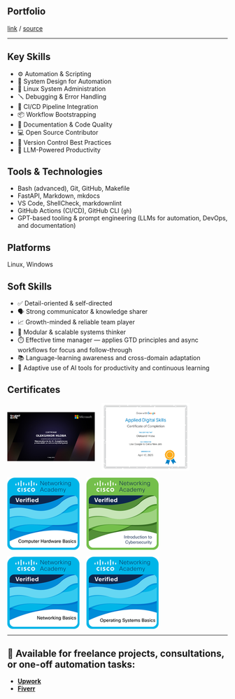 <!-- markdownlint-disable MD033 MD041 -->
<!-- /* cspell:locale en / -->
<!-- LTeX: language=en-US-->

## **Portfolio**

[link](https://o-leksandr.github.io) / [source](https://github.com/o-leksandr/o-leksandr.github.io)

---

## **Key Skills**

* ⚙️ Automation & Scripting
* 🧠 System Design for Automation
* 🐧 Linux System Administration
* 🪛 Debugging & Error Handling
* 🔄 CI/CD Pipeline Integration
* 📦 Workflow Bootstrapping
* 📝 Documentation & Code Quality
* 💻 Open Source Contributor
* 🧪 Version Control Best Practices
* 🤖 LLM-Powered Productivity

## **Tools & Technologies**

* Bash (advanced), Git, GitHub, Makefile
* FastAPI, Markdown, mkdocs
* VS Code, ShellCheck, markdownlint
* GitHub Actions (CI/CD), GitHub CLI (`gh`)
* GPT-based tooling & prompt engineering (LLMs for automation, DevOps, and documentation)

## **Platforms**

Linux, Windows

## **Soft Skills**

* ✅ Detail-oriented & self-directed
* 🗣 Strong communicator & knowledge sharer
* 📈 Growth-minded & reliable team player
* 🧩 Modular & scalable systems thinker
* ⏱️ Effective time manager — applies GTD principles and async workflows for focus and follow-through
* 📚 Language-learning awareness and cross-domain adaptation
* 🤝 Adaptive use of AI tools for productivity and continuous learning

## Certificates

<div style="display: flex; flex-wrap: wrap; gap: 16px; justify-content: flex-start; align-items: center;">

  <!-- cspell:disable-next-line -->
  <img src="./imgs/certs/certyfikat-wprowadzenie-do-ai-kompleksowy-przewodnik-po-sztucznej-inteligencji_340.png" alt="Wprowadzenie do AI" style="max-width: 200px; height: auto;" />
  <img src="./imgs/certs/Use Google to Get a New Job.png" alt="Use Google to Get a New Job" style="max-width: 200px; height: auto;" />
  <img src="./imgs/certs/Computer Hardware Basics.png" alt="Computer Hardware Basics" style="max-width: 200px; height: auto;" />
  <img src="./imgs/certs/Introduction to Cybersecurity.png" alt="Introduction to Cybersecurity" style="max-width: 200px; height: auto;" />
  <img src="./imgs/certs/Networking Basics.png" alt="Networking Basics" style="max-width: 200px; height: auto;" />
  <img src="./imgs/certs/Operating Systems Basics.png" alt="Operating Systems Basics" style="max-width: 200px; height: auto;" />

</div>

---

## 💼 Available for freelance projects, consultations, or one-off automation tasks:

* [**Upwork**](https://www.upwork.com/freelancers/~015d8a2b4f2d082706)
* [**Fiverr**](https://www.fiverr.com/s/42djakR)
